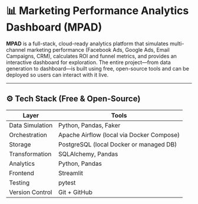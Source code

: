 # 📊 Marketing Performance Analytics Dashboard (MPAD)

**MPAD** is a full-stack, cloud-ready analytics platform that simulates multi-channel marketing performance (Facebook Ads, Google Ads, Email Campaigns, CRM), calculates ROI and funnel metrics, and provides an interactive dashboard for exploration. The entire project—from data generation to dashboard—is built using free, open-source tools and can be deployed so users can interact with it live.

---

## ⚙️ Tech Stack (Free & Open-Source)

| Layer             | Tools                                     |
|------------------|-------------------------------------------|
| Data Simulation   | Python, Pandas, Faker                    |
| Orchestration     | Apache Airflow (local via Docker Compose)|
| Storage           | PostgreSQL (local Docker or managed DB)  |
| Transformation    | SQLAlchemy, Pandas                       |
| Analytics         | Python, Pandas                           |
| Frontend          | Streamlit                                |
| Testing           | pytest                                   |
| Version Control   | Git + GitHub                             |
